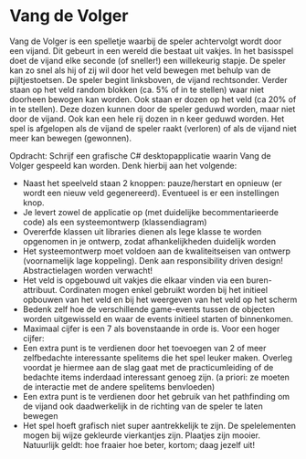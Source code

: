 # Vang de Volger
Vang de Volger is een spelletje waarbij de speler achtervolgt wordt door een vijand. Dit gebeurt in een wereld die bestaat uit vakjes. In het basisspel doet de vijand elke seconde (of sneller!) een willekeurig stapje. De speler kan zo snel als hij of zij wil door het veld bewegen met behulp van de pijltjestoetsen.  De speler begint linksboven, de vijand rechtsonder.
Verder staan op het veld random blokken (ca. 5% of in te stellen) waar niet doorheen bewogen kan worden. Ook staan er dozen op het veld (ca 20% of in te stellen). Deze dozen kunnen door de speler geduwd worden, maar niet door de vijand. Ook kan een hele rij dozen in n keer geduwd worden.
Het spel is afgelopen als de vijand de speler raakt (verloren) of als de vijand niet meer kan bewegen (gewonnen).

Opdracht:
Schrijf een grafische C# desktopapplicatie waarin Vang de Volger gespeeld kan worden. Denk hierbij aan het volgende:
* Naast het speelveld staan 2 knoppen: pauze/herstart en opnieuw (er wordt een nieuw veld gegenereerd). Eventueel is er een instellingen knop.
* Je levert zowel de applicatie op (met duidelijke becommentarieerde code) als een systeemontwerp (klassendiagram)
* Overerfde klassen uit libraries dienen als lege klasse te worden opgenomen in je ontwerp, zodat afhankelijkheden duidelijk worden
* Het systeemontwerp moet voldoen aan de kwaliteitseisen van ontwerp (voornamelijk lage koppeling). Denk aan responsibility driven design! Abstractielagen worden verwacht!
* Het veld is opgebouwd uit vakjes die elkaar vinden via een buren-attribuut. Cordinaten mogen enkel gebruikt worden bij het initieel opbouwen van het veld en bij het weergeven van het veld op het scherm
* Bedenk zelf hoe de verschillende game-events tussen de objecten worden uitgewisseld en waar de events initieel starten of binnenkomen.
* Maximaal cijfer is een 7 als bovenstaande in orde is. Voor een hoger cijfer:
* Een extra punt is te verdienen door het toevoegen van 2 of meer zelfbedachte interessante spelitems die het spel leuker maken. Overleg voordat je hiermee aan de slag gaat met de practicumleiding of de bedachte items inderdaad interessant genoeg zijn. (a priori: ze moeten de interactie met de andere spelitems benvloeden)
* Een extra punt is te verdienen door het gebruik van het pathfinding om de vijand ook daadwerkelijk in de richting van de speler te laten bewegen
* Het spel hoeft grafisch niet super aantrekkelijk te zijn. De spelelementen mogen bij wijze gekleurde vierkantjes zijn. Plaatjes zijn mooier. Natuurlijk geldt: hoe fraaier hoe beter, kortom; daag jezelf uit!

